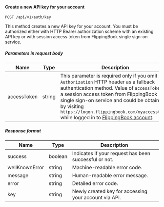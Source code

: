 #### Create a new API key for your account
`POST /api/v1/auth/key`

This method creates a new API key for your account. You must be authorized either with HTTP Bearer authorization scheme with an existing
API key or with session access token from FlippingBook single sign-on service.
##### Parameters in request body
|Name|Type|Description|
|-|-|-|
|accessToken|string|This parameter is required only if you omit `Authorization` HTTP header as a fallback authentication method. Value of  `accessToken` is a session access token from FlippingBook single sign-on service and could be obtained by visiting  `https://logon.flippingbook.com/myaccesstoken` while logged in to [FlippingBook account](https://flippingbook.com/account).|
##### Response format
|Name|Type|Description|
|-|-|-|
|success|boolean|Indicates if your request has been successful or not.|
|wellKnownError|string|Machine-readable error code.|
|message|string|Human-readable error message.|
|error|string|Detailed error code.|
|key|string|Newly created key for accessing your account via API.|
